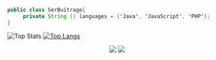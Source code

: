 ```java
public class SerBuitrago{
     private String [] languages = {'Java', 'JavaScript', 'PHP'};
}
```

![Top Stats](https://github-readme-stats.vercel.app/api?username=serbuitrago&show_icons=true&locale=en&count_private=true&theme=dark)
[![Top Langs](https://github-readme-stats.vercel.app/api/top-langs/?exclude_repo=notebook&username=serbuitrago&show_icons=true&langs_count=8&theme=dark)](https://github.com/serbuitrago)

<p align='center'>
  <a href="#"><img src="https://badges.pufler.dev/visits/serbuitrago/notebook"></a>
  <a href="#"><img src="https://badges.pufler.dev/years/serbuitrago"></a>
</p>
